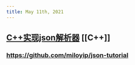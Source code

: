 ```yaml
---
title: May 11th, 2021
---
```


## [C++实现json解析器](https://zhuanlan.zhihu.com/json-tutorial) [[C++]]
### https://github.com/miloyip/json-tutorial
